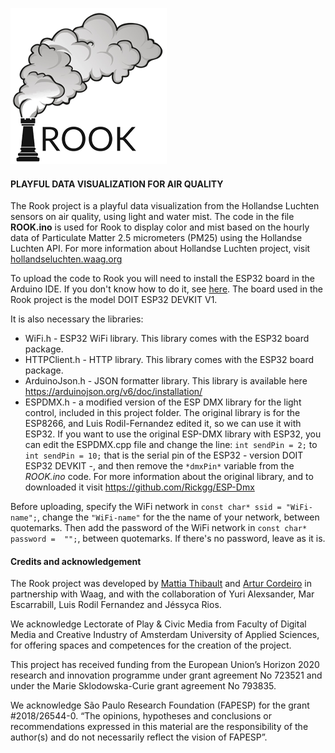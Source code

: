 ![Rook](https://github.com/arturvc/ROOK/raw/master/Rook-logo-250x250.png "Rook")
#### PLAYFUL DATA VISUALIZATION FOR AIR QUALITY

The Rook project is a playful data visualization from the Hollandse Luchten sensors on air quality, using light and water mist. The code in the file **ROOK.ino** is used for Rook to display color and mist based on the hourly data of Particulate Matter 2.5 micrometers (PM25) using the Hollandse Luchten API. For more information about Hollandse Luchten project, visit [hollandseluchten.waag.org](https://hollandseluchten.waag.org/)

To upload the code to Rook you will need to install the ESP32 board in the Arduino IDE. If you don't know how to do it, see [here](https://randomnerdtutorials.com/installing-the-esp32-board-in-arduino-ide-windows-instructions/). The board used in the Rook project is the model DOIT ESP32 DEVKIT V1. 

It is also necessary the libraries:
* WiFi.h - ESP32 WiFi library. This library comes with the ESP32 board package. 
* HTTPClient.h - HTTP library. This library comes with the ESP32 board package.
* ArduinoJson.h - JSON formatter library. This library is available here https://arduinojson.org/v6/doc/installation/ 
* ESPDMX.h - a modified version of the ESP DMX library for the light control, included in this project folder. The original library is for the ESP8266, and Luis Rodil-Fernandez edited it, so we can use it with ESP32. If you want to use the original ESP-DMX library with ESP32, you can edit the ESPDMX.cpp file and change the line: `int sendPin = 2;` to `int sendPin = 10;` that is the serial pin of the ESP32 - version DOIT ESP32 DEVKIT -, and then remove the `*dmxPin*` variable from the *ROOK.ino* code. For more information about the original library, and to downloaded it visit https://github.com/Rickgg/ESP-Dmx

Before uploading, specify the WiFi network in  `const char* ssid = "WiFi-name";`, change the `"WiFi-name"` for the the name of your network, between quotemarks. Then add the password of the WiFi network in `const char* password =  "";`, between quotemarks. If there's no password, leave as it is.

#### Credits and acknowledgement

The Rook project was developed by [Mattia Thibault](http://urban-play.eu/) and [Artur Cordeiro](http://arturvc.net.br) in partnership with Waag, and with the collaboration of Yuri Alexsander, Mar Escarrabill, Luis Rodil Fernandez and Jéssyca Rios.

We acknowledge Lectorate of Play & Civic Media from Faculty of Digital Media and Creative Industry of Amsterdam University of Applied Sciences, for offering spaces and competences for the creation of the project.

This project has received funding from the European Union’s Horizon 2020 research and innovation programme under grant agreement No 723521 and under the Marie Sklodowska-Curie grant agreement No 793835.

We acknowledge São Paulo Research Foundation (FAPESP) for the grant #2018/26544-0.
“The opinions, hypotheses and conclusions or recommendations expressed in this material are the responsibility of the author(s) and do not necessarily reflect the vision of FAPESP”.
